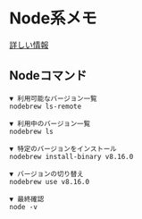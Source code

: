 # Node系メモ
[詳しい情報](https://qiita.com/k3ntar0/items/322e668468716641aa5c)

## Nodeコマンド
```
▼ 利用可能なバージョン一覧
nodebrew ls-remote

▼ 利用中のバージョン一覧
nodebrew ls

▼ 特定のバージョンをインストール
nodebrew install-binary v8.16.0

▼ バージョンの切り替え
nodebrew use v8.16.0

▼ 最終確認
node -v
```
